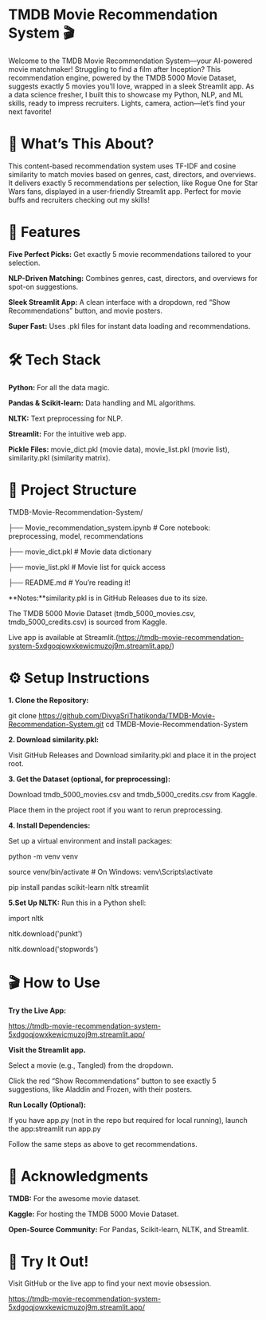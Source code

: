 # TMDB Movie Recommendation System 🎬

Welcome to the TMDB Movie Recommendation System—your AI-powered movie matchmaker! Struggling to find a film after Inception? This recommendation engine, powered by the TMDB 5000 Movie Dataset, suggests exactly 5 movies you’ll love, wrapped in a sleek Streamlit app. As a data science fresher, I built this to showcase my Python, NLP, and ML skills, ready to impress recruiters. Lights, camera, action—let’s find your next favorite!


# 🚀 What’s This About?
This content-based recommendation system uses TF-IDF and cosine similarity to match movies based on genres, cast, directors, and overviews. It delivers exactly 5 recommendations per selection, like Rogue One for Star Wars fans, displayed in a user-friendly Streamlit app. Perfect for movie buffs and recruiters checking out my skills!


# 🎥 Features

**Five Perfect Picks:** Get exactly 5 movie recommendations tailored to your selection.

**NLP-Driven Matching:** Combines genres, cast, directors, and overviews for spot-on suggestions.

**Sleek Streamlit App:** A clean interface with a dropdown, red “Show Recommendations” button, and movie posters.

**Super Fast:** Uses .pkl files for instant data loading and recommendations.


# 🛠️ Tech Stack

**Python:** For all the data magic.

**Pandas & Scikit-learn:** Data handling and ML algorithms.

**NLTK:** Text preprocessing for NLP.

**Streamlit:** For the intuitive web app.

**Pickle Files:** movie_dict.pkl (movie data), movie_list.pkl (movie list), similarity.pkl (similarity matrix).


# 📂 Project Structure
TMDB-Movie-Recommendation-System/

├── Movie_recommendation_system.ipynb  # Core notebook: preprocessing, model, recommendations

├── movie_dict.pkl                    # Movie data dictionary

├── movie_list.pkl                    # Movie list for quick access

├── README.md                         # You’re reading it!

**Notes:**similarity.pkl is in GitHub Releases due to its size.

The TMDB 5000 Movie Dataset (tmdb_5000_movies.csv, tmdb_5000_credits.csv) is sourced from Kaggle.

Live app is available at Streamlit.(https://tmdb-movie-recommendation-system-5xdgoqjowxkewicmuzoj9m.streamlit.app/)


# ⚙️ Setup Instructions

**1. Clone the Repository:**

git clone https://github.com/DivyaSriThatikonda/TMDB-Movie-Recommendation-System.git
cd TMDB-Movie-Recommendation-System

**2. Download similarity.pkl:**

Visit GitHub Releases and Download similarity.pkl and place it in the project root.


**3. Get the Dataset (optional, for preprocessing):**

Download tmdb_5000_movies.csv and tmdb_5000_credits.csv from Kaggle.

Place them in the project root if you want to rerun preprocessing.


**4. Install Dependencies:**

Set up a virtual environment and install packages:

python -m venv venv

source venv/bin/activate  # On Windows: venv\Scripts\activate

pip install pandas scikit-learn nltk streamlit


**5.Set Up NLTK:** Run this in a Python shell:

import nltk

nltk.download('punkt')

nltk.download('stopwords')



# 🎬 How to Use

**Try the Live App:**

https://tmdb-movie-recommendation-system-5xdgoqjowxkewicmuzoj9m.streamlit.app/

**Visit the Streamlit app.**

Select a movie (e.g., Tangled) from the dropdown.

Click the red “Show Recommendations” button to see exactly 5 suggestions, like Aladdin and Frozen, with their posters.


**Run Locally (Optional):**

If you have app.py (not in the repo but required for local running), launch the app:streamlit run app.py


Follow the same steps as above to get recommendations.



# 🙌 Acknowledgments

**TMDB:** For the awesome movie dataset.

**Kaggle:** For hosting the TMDB 5000 Movie Dataset.

**Open-Source Community:** For Pandas, Scikit-learn, NLTK, and Streamlit.


# 🌟 Try It Out!
Visit GitHub or the live app to find your next movie obsession. 

https://tmdb-movie-recommendation-system-5xdgoqjowxkewicmuzoj9m.streamlit.app/
